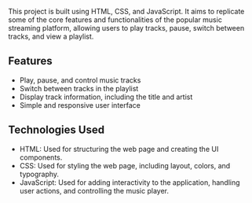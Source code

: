 This project is built using HTML, CSS, and JavaScript. It aims to replicate some of the core features and functionalities of the popular music streaming platform, allowing users to play tracks, pause, switch between tracks, and view a playlist.

## Features

- Play, pause, and control music tracks
- Switch between tracks in the playlist
- Display track information, including the title and artist
- Simple and responsive user interface

## Technologies Used

- HTML: Used for structuring the web page and creating the UI components.
- CSS: Used for styling the web page, including layout, colors, and typography.
- JavaScript: Used for adding interactivity to the application, handling user actions, and controlling the music player.
